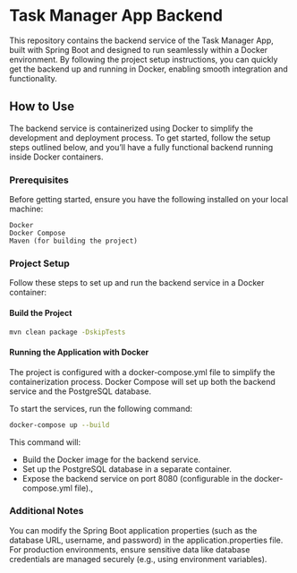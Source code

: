 # Task Manager App Backend
This repository contains the backend service of the Task Manager App, built with Spring Boot and designed to run seamlessly within a Docker environment. By following the project setup instructions, you can quickly get the backend up and running in Docker, enabling smooth integration and functionality.

## How to Use
The backend service is containerized using Docker to simplify the development and deployment process. To get started, follow the setup steps outlined below, and you’ll have a fully functional backend running inside Docker containers.

### Prerequisites
Before getting started, ensure you have the following installed on your local machine:

    Docker
    Docker Compose
    Maven (for building the project)

### Project Setup
Follow these steps to set up and run the backend service in a Docker container:

#### Build the Project
```bash
mvn clean package -DskipTests
```

#### Running the Application with Docker
The project is configured with a docker-compose.yml file to simplify the containerization process. Docker Compose will set up both the backend service and the PostgreSQL database.

To start the services, run the following command:
```bash
docker-compose up --build
```
This command will:
- Build the Docker image for the backend service.
- Set up the PostgreSQL database in a separate container.
- Expose the backend service on port 8080 (configurable in the docker-compose.yml file).,


### Additional Notes
You can modify the Spring Boot application properties (such as the database URL, username, and password) in the application.properties file.
For production environments, ensure sensitive data like database credentials are managed securely (e.g., using environment variables).